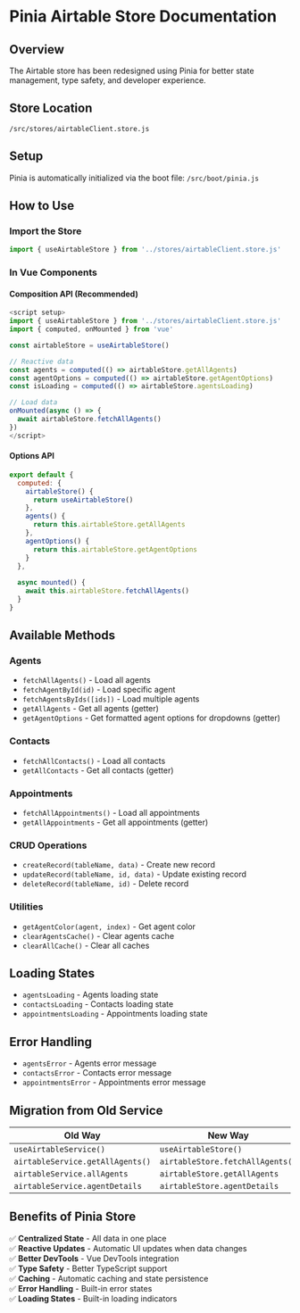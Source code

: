 # Pinia Airtable Store Documentation

## Overview
The Airtable store has been redesigned using Pinia for better state management, type safety, and developer experience.

## Store Location
`/src/stores/airtableClient.store.js`

## Setup
Pinia is automatically initialized via the boot file: `/src/boot/pinia.js`

## How to Use

### Import the Store
```javascript
import { useAirtableStore } from '../stores/airtableClient.store.js'
```

### In Vue Components

#### Composition API (Recommended)
```javascript
<script setup>
import { useAirtableStore } from '../stores/airtableClient.store.js'
import { computed, onMounted } from 'vue'

const airtableStore = useAirtableStore()

// Reactive data
const agents = computed(() => airtableStore.getAllAgents)
const agentOptions = computed(() => airtableStore.getAgentOptions) 
const isLoading = computed(() => airtableStore.agentsLoading)

// Load data
onMounted(async () => {
  await airtableStore.fetchAllAgents()
})
</script>
```

#### Options API
```javascript
export default {
  computed: {
    airtableStore() {
      return useAirtableStore()
    },
    agents() {
      return this.airtableStore.getAllAgents
    },
    agentOptions() {
      return this.airtableStore.getAgentOptions
    }
  },
  
  async mounted() {
    await this.airtableStore.fetchAllAgents()
  }
}
```

## Available Methods

### Agents
- `fetchAllAgents()` - Load all agents
- `fetchAgentById(id)` - Load specific agent
- `fetchAgentsByIds([ids])` - Load multiple agents
- `getAllAgents` - Get all agents (getter)
- `getAgentOptions` - Get formatted agent options for dropdowns (getter)

### Contacts  
- `fetchAllContacts()` - Load all contacts
- `getAllContacts` - Get all contacts (getter)

### Appointments
- `fetchAllAppointments()` - Load all appointments  
- `getAllAppointments` - Get all appointments (getter)

### CRUD Operations
- `createRecord(tableName, data)` - Create new record
- `updateRecord(tableName, id, data)` - Update existing record
- `deleteRecord(tableName, id)` - Delete record

### Utilities
- `getAgentColor(agent, index)` - Get agent color
- `clearAgentsCache()` - Clear agents cache
- `clearAllCache()` - Clear all caches

## Loading States
- `agentsLoading` - Agents loading state
- `contactsLoading` - Contacts loading state  
- `appointmentsLoading` - Appointments loading state

## Error Handling
- `agentsError` - Agents error message
- `contactsError` - Contacts error message
- `appointmentsError` - Appointments error message

## Migration from Old Service

| Old Way | New Way |
|---------|---------|
| `useAirtableService()` | `useAirtableStore()` |
| `airtableService.getAllAgents()` | `airtableStore.fetchAllAgents()` |
| `airtableService.allAgents` | `airtableStore.getAllAgents` |
| `airtableService.agentDetails` | `airtableStore.agentDetails` |

## Benefits of Pinia Store

✅ **Centralized State** - All data in one place  
✅ **Reactive Updates** - Automatic UI updates when data changes  
✅ **Better DevTools** - Vue DevTools integration  
✅ **Type Safety** - Better TypeScript support  
✅ **Caching** - Automatic caching and state persistence  
✅ **Error Handling** - Built-in error states  
✅ **Loading States** - Built-in loading indicators